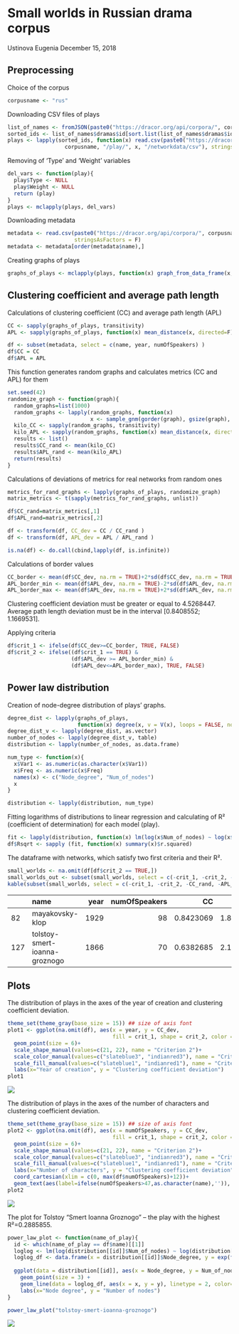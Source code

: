 Small worlds in Russian drama corpus
================
Ustinova Eugenia
December 15, 2018

## Preprocessing

Choice of the corpus

``` r
corpusname <- "rus"
```

Downloading CSV files of
plays

``` r
list_of_names <- fromJSON(paste0("https://dracor.org/api/corpora/", corpusname))
sorted_ids <- list_of_names$dramas$id[sort.list(list_of_names$dramas$id)]
plays <- lapply(sorted_ids, function(x) read.csv(paste0("https://dracor.org/api/corpora/", 
                  corpusname, "/play/", x, "/networkdata/csv"), stringsAsFactors = F))
```

Removing of ‘Type’ and ‘Weight’ variables

``` r
del_vars <- function(play){
  play$Type <- NULL
  play$Weight <- NULL
  return (play)
}
plays <- mclapply(plays, del_vars)
```

Downloading
metadata

``` r
metadata <- read.csv(paste0("https://dracor.org/api/corpora/", corpusname, "/metadata.csv"),
                     stringsAsFactors = F)
metadata <- metadata[order(metadata$name),]
```

Creating graphs of
plays

``` r
graphs_of_plays <- mclapply(plays, function(x) graph_from_data_frame(x, directed = F))
```

## Clustering coefficient and average path length

Calculations of clustering coefficient (CC) and average path length
(APL)

``` r
CC <- sapply(graphs_of_plays, transitivity)
APL <- sapply(graphs_of_plays, function(x) mean_distance(x, directed=F))

df <- subset(metadata, select = c(name, year, numOfSpeakers) )
df$CC = CC
df$APL = APL
```

This function generates random graphs and calculates metrics (CC and
APL) for them

``` r
set.seed(42)
randomize_graph <- function(graph){
  random_graphs=list(1000)
  random_graphs <- lapply(random_graphs, function(x) 
                          x <- sample_gnm(gorder(graph), gsize(graph), directed = F, loops = F))
  kilo_CC <- sapply(random_graphs, transitivity)
  kilo_APL <- sapply(random_graphs, function(x) mean_distance(x, directed=F))
  results <- list()
  results$CC_rand <- mean(kilo_CC)
  results$APL_rand <- mean(kilo_APL)
  return(results)
}
```

Calculations of deviations of metrics for real networks from random ones

``` r
metrics_for_rand_graphs <- lapply(graphs_of_plays, randomize_graph)
matrix_metrics <- t(sapply(metrics_for_rand_graphs, unlist))

df$CC_rand=matrix_metrics[,1]
df$APL_rand=matrix_metrics[,2]

df <- transform(df, CC_dev = CC / CC_rand )
df <- transform(df, APL_dev = APL / APL_rand )

is.na(df) <- do.call(cbind,lapply(df, is.infinite))
```

Calculations of border values

``` r
CC_border <- mean(df$CC_dev, na.rm = TRUE)+2*sd(df$CC_dev, na.rm = TRUE)
APL_border_min <- mean(df$APL_dev, na.rm = TRUE)-2*sd(df$APL_dev, na.rm = TRUE)
APL_border_max <- mean(df$APL_dev, na.rm = TRUE)+2*sd(df$APL_dev, na.rm = TRUE)
```

Clustering coefficient deviation must be greater or equal to 4.5268447.
Average path length deviation must be in the interval \[0.8408552;
1.1669531\].

Applying criteria

``` r
df$crit_1 <- ifelse(df$CC_dev>=CC_border, TRUE, FALSE)
df$crit_2 <- ifelse((df$crit_1 == TRUE) &
                    (df$APL_dev >= APL_border_min) & 
                    (df$APL_dev<=APL_border_max), TRUE, FALSE)
```

## Power law distribution

Creation of node-degree distribution of plays’ graphs.

``` r
degree_dist <- lapply(graphs_of_plays,
                      function(x) degree(x, v = V(x), loops = FALSE, normalized = FALSE))
degree_dist_v <- lapply(degree_dist, as.vector)
number_of_nodes <- lapply(degree_dist_v, table)
distribution <- lapply(number_of_nodes, as.data.frame)

num_type <- function(x){
  x$Var1 <- as.numeric(as.character(x$Var1))
  x$Freq <- as.numeric(x$Freq)
  names(x) <- c("Node_degree", "Num_of_nodes")
  x
}

distribution <- lapply(distribution, num_type)
```

Fitting logarithms of distributions to linear regression and calculating
of R² (coefficient of determination) for each model
(play).

``` r
fit <- lapply(distribution, function(x) lm(log(x$Num_of_nodes) ~ log(x$Node_degree)))
df$Rsqrt <- sapply (fit, function(x) summary(x)$r.squared)
```

The dataframe with networks, which satisfy two first criteria and their
R².

``` r
small_worlds <- na.omit(df[df$crit_2 == TRUE,])
small_worlds_out <- subset(small_worlds, select = c(-crit_1, -crit_2, -CC_rand, -APL_rand))
kable(subset(small_worlds, select = c(-crit_1, -crit_2, -CC_rand, -APL_rand)))
```

|     | name                          | year | numOfSpeakers |        CC |      APL |  CC\_dev |  APL\_dev |     Rsqrt |
| --- | :---------------------------- | ---: | ------------: | --------: | -------: | -------: | --------: | --------: |
| 82  | mayakovsky-klop               | 1929 |            98 | 0.8423069 | 1.826874 | 4.929984 | 0.9686673 | 0.0634534 |
| 127 | tolstoy-smert-ioanna-groznogo | 1866 |            70 | 0.6382685 | 2.175966 | 4.689689 | 1.0389397 | 0.2885855 |

## Plots

The distribution of plays in the axes of the year of creation and
clustering coefficient deviation.

``` r
theme_set(theme_gray(base_size = 15)) ## size of axis font
plot1 <- ggplot(na.omit(df), aes(x = year, y = CC_dev, 
                                 fill = crit_1, shape = crit_2, color = crit_1))+
  geom_point(size = 6)+
  scale_shape_manual(values=c(21, 22), name = "Criterion 2")+
  scale_color_manual(values=c("slateblue3", "indianred3"), name = "Criterion 1")+
  scale_fill_manual(values=c("slateblue1", "indianred1"), name = "Criterion 1")+
  labs(x="Year of creation", y = "Clustering coefficient deviation")
plot1
```

![](sw_rus_files/figure-gfm/unnamed-chunk-14-1.png)<!-- -->

The distribution of plays in the axes of the number of characters and
clustering coefficient deviation.

``` r
theme_set(theme_gray(base_size = 15)) ## size of axis font
plot2 <- ggplot(na.omit(df), aes(x = numOfSpeakers, y = CC_dev, 
                                 fill = crit_1, shape = crit_2, color = crit_1))+
  geom_point(size = 6)+
  scale_shape_manual(values=c(21, 22), name = "Criterion 2")+
  scale_color_manual(values=c("slateblue3", "indianred3"), name = "Criterion 1")+
  scale_fill_manual(values=c("slateblue1", "indianred1"), name = "Criterion 1")+
  labs(x="Number of characters", y = "Clustering coefficient deviation")+
  coord_cartesian(xlim = c(0, max(df$numOfSpeakers)+12))+
  geom_text(aes(label=ifelse(numOfSpeakers>47,as.character(name),'')), hjust=0.5, vjust=1.5, color="black", size=4)
plot2
```

![](sw_rus_files/figure-gfm/unnamed-chunk-15-1.png)<!-- -->

The plot for Tolstoy “Smert Ioanna Groznogo” – the play with the highest
R²=0.2885855.

``` r
power_law_plot <- function(name_of_play){
  id <- which(name_of_play == df$name)[[1]]
  loglog <- lm(log(distribution[[id]]$Num_of_nodes) ~ log(distribution[[id]]$Node_degree))
  loglog_df <- data.frame(x = distribution[[id]]$Node_degree, y = exp(fitted(loglog)))
  
  ggplot(data = distribution[[id]], aes(x = Node_degree, y = Num_of_nodes))+ 
    geom_point(size = 3) + 
    geom_line(data = loglog_df, aes(x = x, y = y), linetype = 2, color="blue", size = 1)+
    labs(x="Node degree", y = "Number of nodes")
}

power_law_plot("tolstoy-smert-ioanna-groznogo")
```

![](sw_rus_files/figure-gfm/unnamed-chunk-16-1.png)<!-- -->
